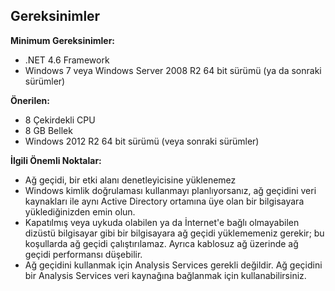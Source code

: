 ## <a name="requirements"></a>Gereksinimler
**Minimum Gereksinimler:**

* .NET 4.6 Framework
* Windows 7 veya Windows Server 2008 R2 64 bit sürümü (ya da sonraki sürümler)

**Önerilen:**

* 8 Çekirdekli CPU
* 8 GB Bellek
* Windows 2012 R2 64 bit sürümü (veya sonraki sürümler)

**İlgili Önemli Noktalar:**

* Ağ geçidi, bir etki alanı denetleyicisine yüklenemez
* Windows kimlik doğrulaması kullanmayı planlıyorsanız, ağ geçidini veri kaynakları ile aynı Active Directory ortamına üye olan bir bilgisayara yüklediğinizden emin olun.
* Kapatılmış veya uykuda olabilen ya da İnternet'e bağlı olmayabilen dizüstü bilgisayar gibi bir bilgisayara ağ geçidi yüklememeniz gerekir; bu koşullarda ağ geçidi çalıştırılamaz. Ayrıca kablosuz ağ üzerinde ağ geçidi performansı düşebilir.
* Ağ geçidini kullanmak için Analysis Services gerekli değildir. Ağ geçidini bir Analysis Services veri kaynağına bağlanmak için kullanabilirsiniz.

